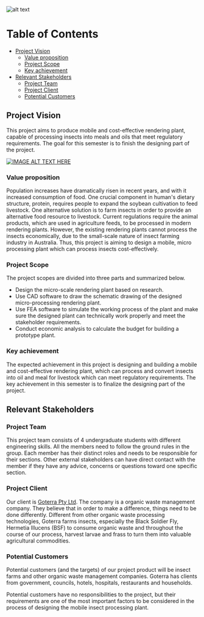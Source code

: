![alt text](https://github.com/JessYJY/insectfarming.github.io/blob/master/Image/ProTitle.png)


# Table of Contents
- [Project Vision](#project-vision)
  * [Value proposition](#value-proposition)
  * [Project Scope](#project-scope)
  * [Key achievement](#key-achievement)
- [Relevant Stakeholders](#relevant-stakeholders)
  * [Project Team](#project-team)
  * [Project Client](#project-client)
  * [Potential Customers](#potential-customers)





## Project Vision 

This project aims to produce mobile and cost-effective rendering plant, capable of processing insects into meals and oils that meet regulatory requirements. The goal for this semester is to finish the designing part of the project.

[![IMAGE ALT TEXT HERE](http://img.youtube.com/vi/xEka0FpmR5k/0.jpg)](http://www.youtube.com/watch?v=xEka0FpmR5k)

### Value proposition 

Population increases have dramatically risen in recent years, and with it increased consumption of food. One crucial component in human's dietary structure, protein, requires people to expand the soybean cultivation to feed livestock. One alternative solution is to farm insects in order to provide an alternative food resource to livestock. Current regulations require the animal products, which are used in agriculture feeds, to be processed in modern rendering plants. However, the existing rendering plants cannot process the insects economically, due to the small-scale nature of insect farming industry in Australia. Thus, this project is aiming to design a mobile, micro processing plant which can process insects cost-effectively.  

### Project Scope 

The project scopes are divided into three parts and summarized below.
* Design the micro-scale rendering plant based on research. 
* Use CAD software to draw the schematic drawing of the designed micro-processing rendering plant. 
* Use FEA software to simulate the working process of the plant and make sure the designed plant can technically work properly and meet the stakeholder requirements. 
* Conduct economic analysis to calculate the budget for building a prototype plant. 


### Key achievement 
The expected achievement in this project is designing and building a mobile and cost-effective rendering plant, which can process and convert insects into oil and meal for livestock which can meet regulatory requirements. The key achievement in this semester is to finalize the designing part of the project.

## Relevant Stakeholders

### Project Team 

This project team consists of 4 undergraduate students with different engineering skills. All the members need to follow the ground rules in the group. Each member has their distinct roles and needs to be responsible for their sections. Other external stakeholders can have direct contact with the member if they have any advice, concerns or questions toward one specific section.


### Project Client

Our client is [Goterra Pty Ltd](https://www.goterra.com.au). The company is a organic waste management company. They believe that in order to make a difference, things need to be done differently. Different from other organic waste processing technologies, Goterra farms insects, especially the Black Soldier Fly, Hermetia Illucens (BSF) to consume organic waste and throughout the course of our process, harvest larvae and frass to turn them into valuable agricultural commodities.

### Potential Customers

Potential customers (and the targets) of our project product will be insect farms and other organic waste management companies. Goterra has clients from government, councils, hotels, hospitals, restaurants and households.  

Potential customers have no responsibilities to the project, but their requirements are one of the most important factors to be considered in the process of designing the mobile insect processing plant.
